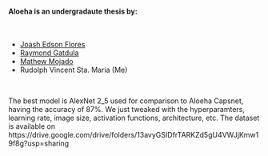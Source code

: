 <h4>Aloeha is an undergradaute thesis by: </h4>
   <br/>
     <ul>
 <li><a href="https://github.com/Jedflo">Joash Edson Flores</a></li>
 <li><a href="https://github.com/Exqst">Raymond Gatdula</a></li>
 <li><a href="https://github.com/MachuMachu">Mathew Mojado</a></li>
 <li>Rudolph Vincent Sta. Maria (Me)</li>
  </ul>
  <br/>
<p>
The best model is AlexNet 2_5 used for comparison to Aloeha Capsnet, having the accuracy of 87%. We just tweaked with the hyperparamters, learning rate, image size, activation functions, architecture, etc. The dataset is available on https://drive.google.com/drive/folders/13avyGSIDfrTARKZd5gU4VWJjKmw19f8g?usp=sharing
<p>
